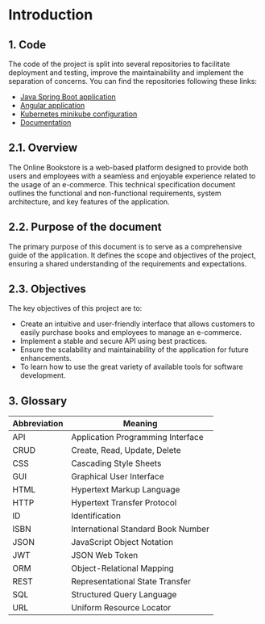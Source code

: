 # Introduction

## 1. Code

The code of the project is split into several repositories to facilitate deployment and testing, improve the maintainability and implement the separation of concerns. You can find the repositories following these links:

- [Java Spring Boot application](https://github.com/MiguelPelegrina/java_school_online_store_api)
- [Angular application](https://github.com/MiguelPelegrina/java_school_online_store_frontend)
- [Kubernetes minikube configuration](https://github.com/MiguelPelegrina/java_school_online_store_minikube_config)
- [Documentation](https://github.com/MiguelPelegrina/java_school_online_store_documentation)

## 2.1. Overview

The Online Bookstore is a web-based platform designed to provide both users and employees with a seamless and enjoyable experience related to the usage of an e-commerce. This technical specification document outlines the functional and non-functional requirements, system architecture, and key features of the application.

## 2.2. Purpose of the document

The primary purpose of this document is to serve as a comprehensive guide of the application. It defines the scope and objectives of the project, ensuring a shared understanding of the requirements and expectations.

## 2.3. Objectives

The key objectives of this project are to:

- Create an intuitive and user-friendly interface that allows customers to easily purchase books and employees to manage an e-commerce.
- Implement a stable and secure API using best practices.
- Ensure the scalability and maintainability of the application for future enhancements.
- To learn how to use the great variety of available tools for software development.

## 3. Glossary

| Abbreviation | Meaning                            |
| ------------ | ---------------------------------- |
| API          | Application Programming Interface  |
| CRUD         | Create, Read, Update, Delete       |
| CSS          | Cascading Style Sheets             |
| GUI          | Graphical User Interface           |
| HTML         | Hypertext Markup Language          |
| HTTP         | Hypertext Transfer Protocol        |
| ID           | Identification                     |
| ISBN         | International Standard Book Number |
| JSON         | JavaScript Object Notation         |
| JWT          | JSON Web Token                     |
| ORM          | Object-Relational Mapping          |
| REST         | Representational State Transfer    |
| SQL          | Structured Query Language          |
| URL          | Uniform Resource Locator           |
